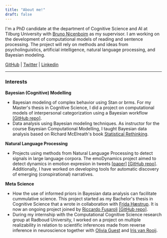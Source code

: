 ```yaml
---
title: "About me!"
draft: false
---
```

I'm a PhD candidate at the department of Cognitive Science and AI at Tilburg University with [Bruno Nicenboim](https://bruno.nicenboim.me/) as my supervisor. I am working on the development of computational models of reading and sentence processing. The project will rely on methods and ideas from psycholinguistics, artificial intelligence, natural language processing, and Bayesian modeling.

[GitHub](https://github.com/saraoe) | [Twitter](https://twitter.com/smoestergaard) | [Linkedin](https://www.linkedin.com/in/sara-m%C3%B8ller-%C3%B8stergaard-14025a193/)

---

### Interests

**Bayesian (Cognitive) Modelling**

- Bayesian modeling of complex behavior using Stan or brms. For my Master's thesis in Cognitive Science, I did a project on computational models of interpersonal categorization using a Bayesian workflow [[GitHub repo]](https://github.com/saraoe/bayesian_categorization).
- Data analysis using Bayesian modeling techniques. As instructor for the course Bayesian Computational Modelling, I taught Bayesian data analysis based on Richard McElreath's book [Statistical Rethinking](https://github.com/rmcelreath/stat_rethinking_2022).

**Natural Language Processing**

- Projects using methods from Natural Language Processing to detect signals in large language corpora. The emoDynamics project aimed to detect dynamics in emotion expresion in tweets [[paper]](https://ceur-ws.org/Vol-3290/short_paper4765.pdf) [[GitHub repo]](https://github.com/saraoe/emoDynamics). Additionally, I have worked on developing tools for automatic discovery of emerging (conspirational) narratives.

**Meta Science**

- How the use of informed priors in Bayesian data analysis can facilitate cummulative science. This project started as my Bachelor's thesis in Cognitive Science that a wrote in collaboration with [Frida Hæstrup](https://pure.au.dk/portal/en/frihae@clin.au.dk). It is now an ongoing project joined by [Riccardo Fusaroli](https://pure.au.dk/portal/da/persons/riccardo-fusaroli(3f72f2a1-e93a-4689-872c-c11c9703c1cc).html) [[GitHub repo]](https://github.com/saraoe/posteriorpassing).
- During my internship with the Computational Cognitive Science research group at Radboud University, I worked on a project on multiple realizability in relation to scientific inferences made from reverse inference in neuroscience together with [Olivia Guest](https://oliviaguest.com/) and [Iris van Rooij](https://irisvanrooijcogsci.com/).